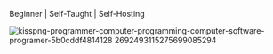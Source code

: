 Beginner | Self-Taught | Self-Hosting

![kisspng-programmer-computer-programming-computer-software-programer-5b0cddf4814128 2692493115275699085294](https://user-images.githubusercontent.com/85586586/189495178-d00efa21-40bb-45d7-8eed-023cd6dc1c00.png)
